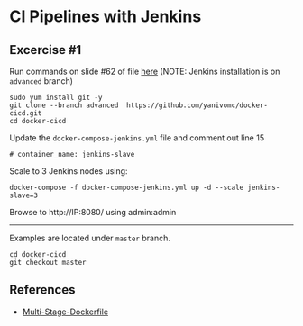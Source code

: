 # CI Pipelines with Jenkins

## Excercise #1
Run commands on slide #62 of file [here](https://docs.google.com/presentation/d/1IteHsyHaXBItZaUJ5OIEM74Iyaxhpw0W9__AY6fSOg4/edit#slide=id.g50771a00b0_0_1439) (NOTE: Jenkins installation is on `advanced` branch)
```
sudo yum install git -y
git clone --branch advanced  https://github.com/yanivomc/docker-cicd.git
cd docker-cicd
```
Update the `docker-compose-jenkins.yml` file and comment out line 15
```
# container_name: jenkins-slave
```
Scale to 3 Jenkins nodes using:
```
docker-compose -f docker-compose-jenkins.yml up -d --scale jenkins-slave=3
```
Browse to http://IP:8080/ using admin:admin

---

Examples are located under `master` branch.
```
cd docker-cicd
git checkout master
```

## References
* [Multi-Stage-Dockerfile](https://www.jenkins.io/doc/book/pipeline/docker/)
